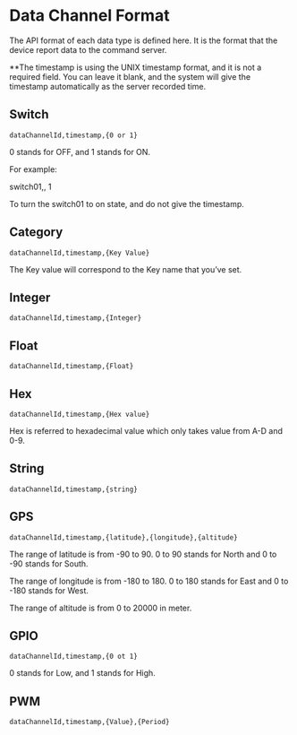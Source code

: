 # Data Channel Format

The API format of each data type is defined here. It is the format that the device report data to the command server.


**The timestamp is using the UNIX timestamp format, and it is not a required field. You can leave it blank, and the system will give the timestamp automatically as the server recorded time.


## Switch

```
dataChannelId,timestamp,{0 or 1}

```
0 stands for OFF, and 1 stands for ON.

For example:

switch01,, 1

To turn the switch01 to on state, and do not give the timestamp.

## Category
```
dataChannelId,timestamp,{Key Value}
```
The Key value will correspond to the Key name that you’ve set.

## Integer
```
dataChannelId,timestamp,{Integer}
```

## Float
```
dataChannelId,timestamp,{Float}
```

## Hex
```
dataChannelId,timestamp,{Hex value}
```
Hex is referred to hexadecimal value which only takes value from A-D and 0-9.

## String
```
dataChannelId,timestamp,{string}
```

## GPS
```
dataChannelId,timestamp,{latitude},{longitude},{altitude}
```

The range of latitude is from -90 to 90. 0 to 90 stands for North and 0 to -90 stands for South.

The range of longitude is from -180 to 180. 0 to 180 stands for East and 0 to -180 stands for West.

The range of altitude is from 0 to 20000 in meter.

## GPIO
```
dataChannelId,timestamp,{0 ot 1}
```
0 stands for Low, and 1 stands for High.

## PWM
```
dataChannelId,timestamp,{Value},{Period}
```
